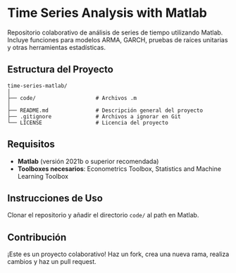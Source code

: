 # Time Series Analysis with Matlab

Repositorio colaborativo de análisis de series de tiempo utilizando Matlab. Incluye funciones para modelos ARMA, GARCH, pruebas de raíces unitarias y otras herramientas estadísticas.

## Estructura del Proyecto

```
time-series-matlab/
│
├── code/                   # Archivos .m
│
├── README.md               # Descripción general del proyecto
├── .gitignore              # Archivos a ignorar en Git
└── LICENSE                 # Licencia del proyecto
```

## Requisitos
- **Matlab** (versión 2021b o superior recomendada)
- **Toolboxes necesarios**: Econometrics Toolbox, Statistics and Machine Learning Toolbox

## Instrucciones de Uso
Clonar el repositorio y añadir el directorio `code/` al path en Matlab.

## Contribución
¡Este es un proyecto colaborativo! Haz un fork, crea una nueva rama, realiza cambios y haz un pull request.
